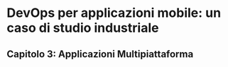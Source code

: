 # DevOps per applicazioni mobile: un caso di studio industriale

## Capitolo 3: Applicazioni Multipiattaforma